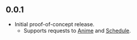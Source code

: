 ## 0.0.1

* Initial proof-of-concept release.
    * Supports requests to [Anime](https://jikan.docs.apiary.io/#reference/0/anime) and [Schedule](https://jikan.docs.apiary.io/#reference/0/schedule).

